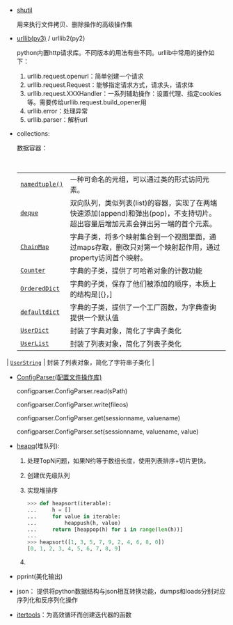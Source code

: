 - [shutil](https://docs.python.org/zh-cn/3.7/library/shutil.html?highlight=shutil#module-shutil)

  用来执行文件拷贝、删除操作的高级操作集

- [urllib(py3)](https://docs.python.org/zh-cn/3.7/library/urllib.html) / urllib2(py2)

   python内置http请求库。不同版本的用法有些不同。urllib中常用的操作如下：

   1. urllib.request.openurl：简单创建一个请求
   2. urllib.request.Request：能够指定请求方式，请求头，请求体
   3. urllib.request.XXXHandler：一系列辅助操作：设置代理、指定cookies等。需要传给urllib.request.build_opener用
   4. urllib.error：处理异常
   5. urllib.parser：解析url

- collections:

   数据容器：

   ​	

   |                                                              |                                                              |
   | ------------------------------------------------------------ | ------------------------------------------------------------ |
   | [`namedtuple()`](https://docs.python.org/zh-cn/3.7/library/collections.html?highlight=collections#collections.namedtuple) | 一种可命名的元组，可以通过类的形式访问元素。                 |
   | [`deque`](https://docs.python.org/zh-cn/3.7/library/collections.html?highlight=collections#collections.deque) | 双向队列，类似列表(list)的容器，实现了在两端快速添加(append)和弹出(pop)，不支持切片。超出容量后增加元素会弹出另一端的首个元素。 |
   | [`ChainMap`](https://docs.python.org/zh-cn/3.7/library/collections.html?highlight=collections#collections.ChainMap) | 字典子类，将多个映射集合到一个视图里面，通过maps存取，删改只对第一个映射起作用，通过property访问首个映射。 |
   | [`Counter`](https://docs.python.org/zh-cn/3.7/library/collections.html?highlight=collections#collections.Counter) | 字典的子类，提供了可哈希对象的计数功能                       |
   | [`OrderedDict`](https://docs.python.org/zh-cn/3.7/library/collections.html?highlight=collections#collections.OrderedDict) | 字典的子类，保存了他们被添加的顺序，本质上的结构是[{}，]     |
   | [`defaultdict`](https://docs.python.org/zh-cn/3.7/library/collections.html?highlight=collections#collections.defaultdict) | 字典的子类，提供了一个工厂函数，为字典查询提供一个默认值     |
   | [`UserDict`](https://docs.python.org/zh-cn/3.7/library/collections.html?highlight=collections#collections.UserDict) | 封装了字典对象，简化了字典子类化                             |
   | [`UserList`](https://docs.python.org/zh-cn/3.7/library/collections.html?highlight=collections#collections.UserList) | 封装了列表对象，简化了列表子类化                             |
| [`UserString`](https://docs.python.org/zh-cn/3.7/library/collections.html?highlight=collections#collections.UserString) | 封装了列表对象，简化了字符串子类化                           |
   
- [ConfigParser(配置文件操作库)](https://docs.python.org/zh-cn/3.7/library/configparser.html?highlight=configparser#module-configparser)

   configparser.ConfigParser.read(sPath)

   configparser.ConfigParser.write(fileos)

   configparser.ConfigParser.get(sessionname, valuename)

   configparser.ConfigParser.set(sessionname, valuename, value)

- [heapq](<https://docs.python.org/zh-cn/3.7/library/heapq.html?highlight=heapq#module-heapq>)(堆队列): 

   1. 处理TopN问题，如果N约等于数组长度，使用列表排序+切片更快。

   2. 创建优先级队列

   3. 实现堆排序

      ```python
      >>> def heapsort(iterable):
      ...     h = []
      ...     for value in iterable:
      ...         heappush(h, value)
      ...     return [heappop(h) for i in range(len(h))]
      ...
      >>> heapsort([1, 3, 5, 7, 9, 2, 4, 6, 8, 0])
      [0, 1, 2, 3, 4, 5, 6, 7, 8, 9]
      ```

   4. 

- pprint(美化输出)

- json： 提供将python数据结构与json相互转换功能，dumps和loads分别对应序列化和反序列化操作

- [itertools](<https://docs.python.org/zh-cn/3.7/library/itertools.html?highlight=itertools>)：为高效循环而创建迭代器的函数

   

   
